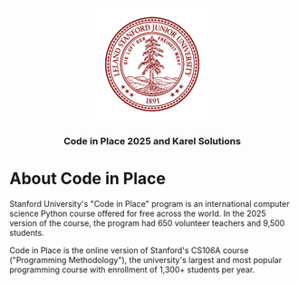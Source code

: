 
<p align="center">
  <a href="https://codeinplace.stanford.edu">
    <img width="200px" src="./sources/CIP.png" alt="Logo">
  </a>
  <h3 align="center">Code in Place 2025 and Karel Solutions</h3>  
  <p align="center">
  </p>
</p>

# About Code in Place

Stanford University's "Code in Place" program is an international computer science Python course offered for free across the world. In the 2025 version of the course, the program had 650 volunteer teachers and 9,500 students.

Code in Place is the online version of Stanford's CS106A course ("Programming Methodology"), the university's largest and most popular programming course with enrollment of 1,300+ students per year.